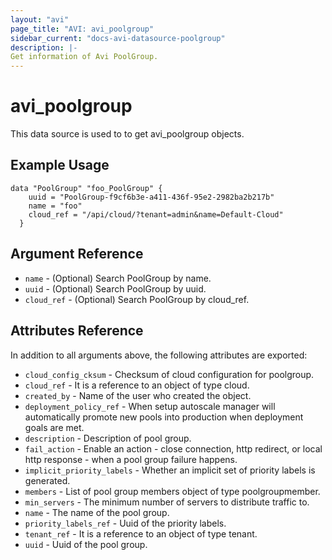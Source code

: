```yaml
---
layout: "avi"
page_title: "AVI: avi_poolgroup"
sidebar_current: "docs-avi-datasource-poolgroup"
description: |-
Get information of Avi PoolGroup.
---
```


# avi_poolgroup

This data source is used to to get avi_poolgroup objects.

## Example Usage

```hcl
data "PoolGroup" "foo_PoolGroup" {
    uuid = "PoolGroup-f9cf6b3e-a411-436f-95e2-2982ba2b217b"
    name = "foo"
    cloud_ref = "/api/cloud/?tenant=admin&name=Default-Cloud"
  }
```

## Argument Reference

* `name` - (Optional) Search PoolGroup by name.
* `uuid` - (Optional) Search PoolGroup by uuid.
* `cloud_ref` - (Optional) Search PoolGroup by cloud_ref.
  
## Attributes Reference

In addition to all arguments above, the following attributes are exported:

* `cloud_config_cksum` - Checksum of cloud configuration for poolgroup.
* `cloud_ref` - It is a reference to an object of type cloud.
* `created_by` - Name of the user who created the object.
* `deployment_policy_ref` - When setup autoscale manager will automatically promote new pools into production when deployment goals are met.
* `description` - Description of pool group.
* `fail_action` - Enable an action - close connection, http redirect, or local http response - when a pool group failure happens.
* `implicit_priority_labels` - Whether an implicit set of priority labels is generated.
* `members` - List of pool group members object of type poolgroupmember.
* `min_servers` - The minimum number of servers to distribute traffic to.
* `name` - The name of the pool group.
* `priority_labels_ref` - Uuid of the priority labels.
* `tenant_ref` - It is a reference to an object of type tenant.
* `uuid` - Uuid of the pool group.

